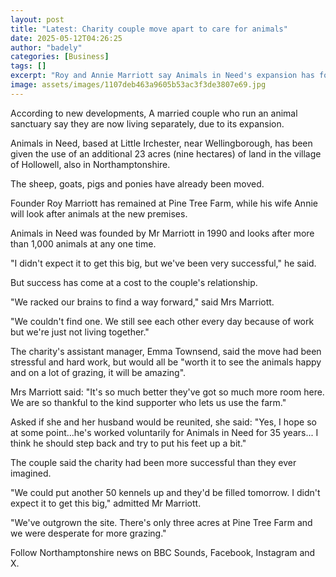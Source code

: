 ```yaml
---
layout: post
title: "Latest: Charity couple move apart to care for animals"
date: 2025-05-12T04:26:25
author: "badely"
categories: [Business]
tags: []
excerpt: "Roy and Annie Marriott say Animals in Need's expansion has forced the move."
image: assets/images/1107deb463a9605b53ac3f3de3807e69.jpg
---
```


According to new developments, A married couple who run an animal sanctuary say they are now living separately, due to its expansion.

Animals in Need, based at Little Irchester, near Wellingborough, has been given the use of an additional 23 acres (nine hectares) of land in the village of Hollowell, also in Northamptonshire.

The sheep, goats, pigs and ponies have already been moved.

Founder Roy Marriott has remained at Pine Tree Farm, while his wife Annie will look after animals at the new premises.

Animals in Need was founded by Mr Marriott in 1990 and looks after more than 1,000 animals at any one time.

"I didn't expect it to get this big, but we've been very successful," he said.

But success has come at a cost to the couple's relationship. 

"We racked our brains to find a way forward," said Mrs Marriott.

"We couldn't find one. We still see each other every day because of work but we're just not living together."

The charity's assistant manager, Emma Townsend, said the move had been stressful and hard work, but would all be "worth it to see the animals happy and on a lot of grazing, it will be amazing".

Mrs Marriott said: "It's so much better they've got so much more room here. We are so thankful to the kind supporter who lets us use the farm."

Asked if she and her husband would be reunited, she said: "Yes, I hope so at some point...he's worked voluntarily for Animals in Need for 35 years... I think he should step back and try to put his feet up a bit."

The couple said the charity had been more successful than they ever imagined.

"We could put another 50 kennels up and they'd be filled tomorrow. I didn't expect it to get this big," admitted Mr Marriott.

"We've outgrown the site. There's only three acres at Pine Tree Farm and we were desperate for more grazing."

Follow Northamptonshire news on BBC Sounds, Facebook, Instagram and X.

